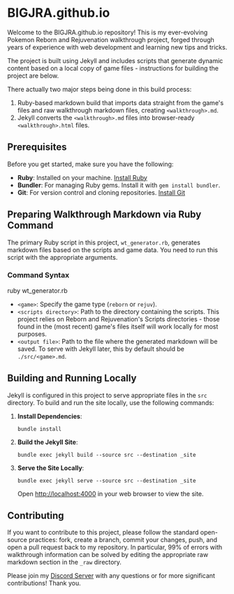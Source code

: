 # BIGJRA.github.io

Welcome to the BIGJRA.github.io repository! This is my ever-evolving Pokemon Reborn and Rejuvenation walkthrough project, forged through years of experience with web development and learning new tips and tricks.

The project is built using Jekyll and includes scripts that generate dynamic content based on a local copy of game files - instructions for building the project are below.

There actually two major steps being done in this build process:

1. Ruby-based markdown build that imports data straight from the game's files and raw walkthrough markdown files, creating `<walkthrough>.md`.
2. Jekyll converts the `<walkthrough>.md` files into browser-ready `<walkthrough>.html` files. 

## Prerequisites

Before you get started, make sure you have the following:

- **Ruby**: Installed on your machine. [Install Ruby](https://www.ruby-lang.org/en/documentation/installation/)
- **Bundler**: For managing Ruby gems. Install it with `gem install bundler`.
- **Git**: For version control and cloning repositories. [Install Git](https://git-scm.com/book/en/v2/Getting-Started-Installing-Git)

## Preparing Walkthrough Markdown via Ruby Command

The primary Ruby script in this project, `wt_generator.rb`, generates markdown files based on the scripts and game data. You need to run this script with the appropriate arguments.

### Command Syntax

ruby wt_generator.rb <game> <scripts directory> <output file>

- `<game>`: Specify the game type (`reborn` or `rejuv`).
- `<scripts directory>`: Path to the directory containing the scripts. This project relies on Reborn and Rejuvenation's Scripts directories - those found in the (most recent) game's files itself will work locally for most purposes.
- `<output file>`: Path to the file where the generated markdown will be saved. To serve with Jekyll later, this by default should be `./src/<game>.md`.

## Building and Running Locally

Jekyll is configured in this project to serve appropriate files in the `src` directory. To build and run the site locally, use the following commands:

1. **Install Dependencies**:

   `bundle install`

2. **Build the Jekyll Site**:

   `bundle exec jekyll build --source src --destination _site`

3. **Serve the Site Locally**:

   `bundle exec jekyll serve --source src --destination _site`

   Open [http://localhost:4000](http://localhost:4000) in your web browser to view the site.

## Contributing

If you want to contribute to this project, please follow the standard open-source practices: fork, create a branch, commit your changes, push, and open a pull request back to my repository. In particular, 99% of errors with walkthrough information can be solved by editing the appropriate raw markdown section in the `_raw` directory.

Please join my [Discord Server](https://discord.gg/3r83avH4sv) with any questions or for more significant contributions! Thank you.